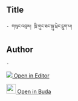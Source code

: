 ## Title
	- གསུང་འབུམ། ཁྲི་གུང་ཐང་སྐུ་ཕྲེང་དྲུག་པ།

## Author
	- 



[<img src="https://img.icons8.com/color/25/000000/edit-property.png"> Open in Editor](http://editor.openpecha.org/P003220)

[<img width="25" src="https://library.bdrc.io/icons/BUDA-small.svg"> Open in Buda](https://library.bdrc.io/show/bdr:IE0OPP003220)

